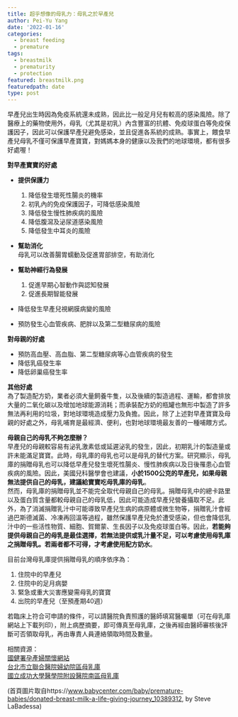 ```yaml
---
title: 超乎想像的母乳力：母乳之於早產兒
author: Pei-Yu Yang
date: '2022-01-16'
categories:
  - breast feeding
  - premature
tags:
  - breastmilk
  - prematurity
  - protection
featured: breastmilk.png
featuredpath: date
type: post
---
```

 
早產兒出生時因為免疫系統還未成熟，因此比一般足月兒有較高的感染風險。除了醫療上的藥物使用外，母乳（尤其是初乳）內含豐富的抗體、免疫球蛋白等免疫保護因子，因此可以保護早產兒避免感染，並且促進各系統的成熟。事實上，餵食早產兒母乳不僅可保護早產寶寶，對媽媽本身的健康以及我們的地球環境，都有很多好處喔！  
  
**對早產寶寶的好處**  
+ **提供保護力**  
  
  1. 降低發生壞死性腸炎的機率  
  2. 初乳內的免疫保護因子，可降低感染風險  
  3. 降低發生慢性肺疾病的風險  
  4. 降低腹瀉及泌尿道感染風險  
  5. 降低發生中耳炎的風險  
+ **幫助消化**  
  母乳可以改善腸胃蠕動及促進胃部排空，有助消化  
  
+ **幫助神經行為發展** 
  
  1. 促進早期心智動作與認知發展  
  2. 促進長期智能發展    
+ 降低發生早產兒視網膜病變的風險   
+ 預防發生心血管疾病、肥胖以及第二型糖尿病的風險  
  
**對母親的好處**  
+ 預防高血壓、高血脂、第二型糖尿病等心血管疾病的發生    
+ 降低乳癌發生率    
+ 降低卵巢癌發生率    
  
    
**其他好處**  
為了製造配方奶，業者必須大量飼養牛隻，以及後續的製造過程、運輸，都會排放大量的二氧化碳以及增加地球能源消耗；而承裝配方奶的瓶罐也無形中製造了許多無法再利用的垃圾，對地球環境造成壓力及負擔。因此，除了上述對早產寶寶及母親的好處之外，母乳哺育是最經濟、便利，也對地球環境最友善的一種哺餵方式。  
  
    
**母親自己的母乳不夠怎麼辦？**  
早產兒的母親較容易有泌乳激素低或延遲泌乳的發生，因此，初期乳汁的製造量或許未能滿足寶寶。此時，母乳庫的母乳也可以是母乳的替代方案。研究顯示，母乳庫的捐贈母乳也可以降低早產兒發生壞死性腸炎、慢性肺疾病以及日後罹患心血管疾病的風險。因此，美國兒科醫學會也建議，**小於1500公克的早產兒，如果母親無法提供自己的母乳，建議給寶寶吃母乳庫的母乳**。  
然而，母乳庫的捐贈母乳並不能完全取代母親自己的母乳。捐贈母乳中的總卡路里以及蛋白質含量都較母親自己的母乳低，因此可能造成早產兒營養攝取不足。此外，為了消滅捐贈乳汁中可能導致早產兒生病的病原體或微生物等，捐贈乳汁會經過巴斯德滅菌、冷凍再回溫等過程，雖然保護早產兒免於遭受感染，但也會降低乳汁中的一些活性物質、細胞、賀爾蒙、生長因子以及免疫球蛋白等。因此，**若能夠提供母親自己的母乳是最佳選擇，若無法提供或乳汁量不足，可以考慮使用母乳庫之捐贈母乳。若兩者都不可得，才考慮使用配方奶水**。  
  
目前台灣母乳庫提供捐贈母乳的順序依序為：  
1. 住院中的早產兒  
2. 住院中的足月病嬰  
3. 緊急或重大災害應變需母乳的寶寶  
4. 出院的早產兒（至預產期40週）  
  
若臨床上符合可申請的條件，可以請醫院負責照護的醫師填寫醫囑單（可在母乳庫網站上下載列印），附上病歷摘要，即可傳真至母乳庫，之後再經由醫師審核後評斷可否領取母乳，再由專責人員連絡領取時間及數量。  
  
相關資源：  
[國健署孕產婦關懷網站](https://mammy.hpa.gov.tw/)  
[台北市立聯合醫院婦幼院區母乳庫](https://tpech.gov.taipei/mp109161/cp.aspx?n=DE0A7F64050ECABF&s=067B87A140027578)    
[國立成功大學醫學院附設醫院南區母乳庫](http://milkbank.hosp.ncku.edu.tw/)  
    
(首頁圖片取自https://www.babycenter.com/baby/premature-babies/donated-breast-milk-a-life-giving-journey_10389312, by Steve LaBadessa)   
  
  




